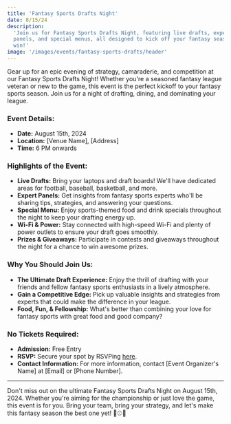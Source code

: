 ```yaml
---
title: 'Fantasy Sports Drafts Night'
date: 8/15/24
description:
  'Join us for Fantasy Sports Drafts Night, featuring live drafts, expert
  panels, and special menus, all designed to kick off your fantasy season with a
  win!'
image: '/images/events/fantasy-sports-drafts/header'
---
```


Gear up for an epic evening of strategy, camaraderie, and competition at our
Fantasy Sports Drafts Night! Whether you're a seasoned fantasy league veteran or
new to the game, this event is the perfect kickoff to your fantasy sports
season. Join us for a night of drafting, dining, and dominating your league.

### **Event Details:**

- **Date:** August 15th, 2024
- **Location:** [Venue Name], [Address]
- **Time:** 6 PM onwards

### **Highlights of the Event:**

- **Live Drafts:** Bring your laptops and draft boards! We'll have dedicated
  areas for football, baseball, basketball, and more.
- **Expert Panels:** Get insights from fantasy sports experts who'll be sharing
  tips, strategies, and answering your questions.
- **Special Menu:** Enjoy sports-themed food and drink specials throughout the
  night to keep your drafting energy up.
- **Wi-Fi & Power:** Stay connected with high-speed Wi-Fi and plenty of power
  outlets to ensure your draft goes smoothly.
- **Prizes & Giveaways:** Participate in contests and giveaways throughout the
  night for a chance to win awesome prizes.

### **Why You Should Join Us:**

- **The Ultimate Draft Experience:** Enjoy the thrill of drafting with your
  friends and fellow fantasy sports enthusiasts in a lively atmosphere.
- **Gain a Competitive Edge:** Pick up valuable insights and strategies from
  experts that could make the difference in your league.
- **Food, Fun, & Fellowship:** What's better than combining your love for
  fantasy sports with great food and good company?

### **No Tickets Required:**

- **Admission:** Free Entry
- **RSVP:** Secure your spot by RSVPing [here](#).
- **Contact Information:** For more information, contact [Event Organizer's
  Name] at [Email] or [Phone Number].

---

Don't miss out on the ultimate Fantasy Sports Drafts Night on August 15th, 2024.
Whether you're aiming for the championship or just love the game, this event is
for you. Bring your team, bring your strategy, and let's make this fantasy
season the best one yet! 🏈⚾🏀
